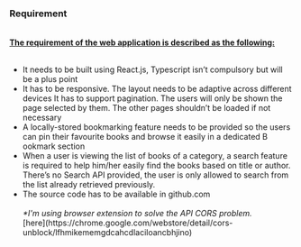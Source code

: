 <h3><b>Requirement</b></h3>
<br>
<b><u/>The requirement of the web application is described as the following:</u></b>
<br>
<br>
<ul>
<li>It needs to be built using React.js, Typescript isn’t compulsory but will be a plus point
<li>It has to be responsive. The layout needs to be adaptive across different devices
It has to support pagination. The users will only be shown the page selected by them. The other pages shouldn’t be loaded if not
necessary
<li>A locally-stored bookmarking feature needs to be provided so the users can pin their favourite books and browse it easily in a dedicated B
ookmark section
<li>When a user is viewing the list of books of a category, a search feature is required to help him/her easily find the books based on title or
author. There’s no Search API provided, the user is only allowed to search from the list already retrieved previously.
<li>The source code has to be available in github.com
<br>
<br>
<i>*I'm using browser extension to solve the API CORS problem.</i> <br>[here](https://chrome.google.com/webstore/detail/cors-unblock/lfhmikememgdcahcdlaciloancbhjino)